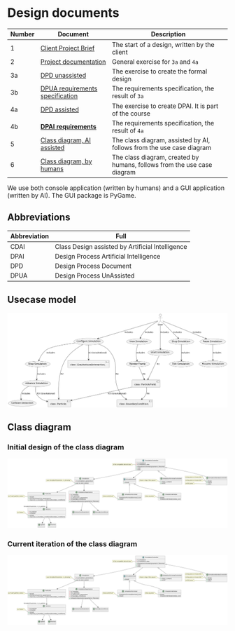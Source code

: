 # Design documents

Number|Document                                                              |Description
------|----------------------------------------------------------------------|------------------------------------------------
1     |[Client Project Brief](client_project_brief.md)                       |The start of a design, written by the client
2     |[Project documentation](Example_project_designProcessDocumentation.md)|General exercise for `3a` and `4a`
3a    |[DPD unassisted](DPD_unassisted.md)                                   |The exercise to create the formal design
3b    |[DPUA requirements specification](DPUA_requirementspecification.md)   |The requirements specification, the result of `3a`
4a    |[DPD assisted](DPD_assisted.md)                                       |The exercise to create DPAI. It is part of the course
4b    |**[DPAI requirements](DPAI_requirements.md)**                         |The requirements specification, the result of `4a`
5     |[Class diagram, AI assisted](CDAI_MVC_Simulation.md)                  |The class diagram, assisted by AI, follows from the use case diagram
6     |[Class diagram, by humans](CDUA_class_diagram_richel_20231116.md)     |The class diagram, created by humans, follows from the use case diagram


We use both console application (written by humans) and a GUI application 
(written by AI). The GUI package is PyGame.

## Abbreviations

Abbreviation|Full
------------|--------------------------------------
CDAI        |Class Design assisted by Artificial Intelligence 
DPAI        |Design Process Artificial Intelligence 
DPD         |Design Process Document
DPUA        |Design Process UnAssisted

## Usecase model

![](usecase_model.png)

## Class diagram

### Initial design of the class diagram

![Initial class diagram](class_diagram_richel_20231116.png)

### Current iteration of the class diagram

![Current class diagram](class_diagram.png)
